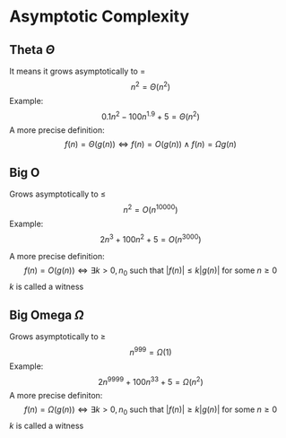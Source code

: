 # Asymptotic Complexity
## Theta $\Theta$
It means it grows asymptotically to $=$
$$n^2 = \Theta (n^2)$$
Example: 
$$0.1n^2 -100n^{1.9}+ 5 = \Theta (n^2)$$
A more precise definition:
$$ f(n) = \Theta (g(n)) \Leftrightarrow f(n) = O(g(n)) \wedge f(n) = \Omega g(n)$$
## Big O
Grows asymptotically to $\leq$
$$ n^2 = O(n^{10000}) $$
Example:
$$ 2n^3 + 100n^2 + 5 = O(n^3000) $$

A more precise definition:
$$ f(n) = O(g(n)) \Leftrightarrow \exists k > 0, n_0 \text{ such that } |f(n)| \leq k|g(n)| \text{ for some } n \geq 0$$
$k$ is called a witness
## Big Omega $\Omega$
Grows asymptotically to $\geq$
$$n^{999} = \Omega(1)$$
Example:
$$ 2n^{9999} + 100n^{33}  + 5 = \Omega(n^2) $$
A more precise definiton:
$$ f(n) = \Omega (g(n)) \Leftrightarrow \exists k > 0, n_0 \text{ such that } |f(n)| \geq k|g(n)| \text{ for some } n \geq 0$$
$k$ is called a witness